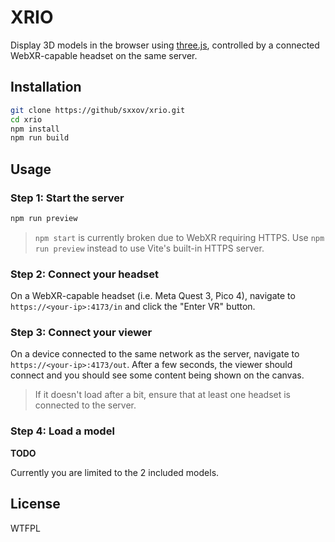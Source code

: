 # XRIO

Display 3D models in the browser using [three.js](https://threejs.org/), controlled by a connected WebXR-capable headset on the same server.

## Installation

```bash
git clone https://github/sxxov/xrio.git
cd xrio
npm install
npm run build
```

## Usage

### Step 1: Start the server

```bash
npm run preview
```

> `npm start` is currently broken due to WebXR requiring HTTPS. Use `npm run preview` instead to use Vite's built-in HTTPS server.

### Step 2: Connect your headset

On a WebXR-capable headset (i.e. Meta Quest 3, Pico 4), navigate to `https://<your-ip>:4173/in` and click the "Enter VR" button.

### Step 3: Connect your viewer

On a device connected to the same network as the server, navigate to `https://<your-ip>:4173/out`. After a few seconds, the viewer should connect and you should see some content being shown on the canvas.

> If it doesn't load after a bit, ensure that at least one headset is connected to the server.

### Step 4: Load a model

**TODO**

Currently you are limited to the 2 included models.

## License

WTFPL
